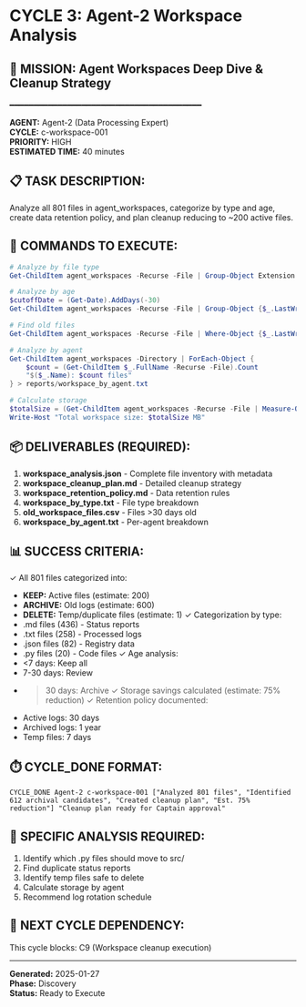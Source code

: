 # CYCLE 3: Agent-2 Workspace Analysis

## 🎯 MISSION: Agent Workspaces Deep Dive & Cleanup Strategy
━━━━━━━━━━━━━━━━━━━━━━━━━━━━━━━━━━━━━━━━

**AGENT:** Agent-2 (Data Processing Expert)  
**CYCLE:** c-workspace-001  
**PRIORITY:** HIGH  
**ESTIMATED TIME:** 40 minutes  

## 📋 TASK DESCRIPTION:
Analyze all 801 files in agent_workspaces, categorize by type and age, create data retention policy, and plan cleanup reducing to ~200 active files.

## 🔧 COMMANDS TO EXECUTE:
```powershell
# Analyze by file type
Get-ChildItem agent_workspaces -Recurse -File | Group-Object Extension | Sort-Object Count -Descending | Format-Table -AutoSize > reports/workspace_by_type.txt

# Analyze by age
$cutoffDate = (Get-Date).AddDays(-30)
Get-ChildItem agent_workspaces -Recurse -File | Group-Object {$_.LastWriteTime -lt $cutoffDate} | Format-Table Name, Count

# Find old files
Get-ChildItem agent_workspaces -Recurse -File | Where-Object {$_.LastWriteTime -lt $cutoffDate} | Select-Object FullName, LastWriteTime, Length | Export-Csv reports/old_workspace_files.csv

# Analyze by agent
Get-ChildItem agent_workspaces -Directory | ForEach-Object { 
    $count = (Get-ChildItem $_.FullName -Recurse -File).Count
    "$($_.Name): $count files"
} > reports/workspace_by_agent.txt

# Calculate storage
$totalSize = (Get-ChildItem agent_workspaces -Recurse -File | Measure-Object -Property Length -Sum).Sum / 1MB
Write-Host "Total workspace size: $totalSize MB"
```

## 📦 DELIVERABLES (REQUIRED):
1. **workspace_analysis.json** - Complete file inventory with metadata
2. **workspace_cleanup_plan.md** - Detailed cleanup strategy
3. **workspace_retention_policy.md** - Data retention rules
4. **workspace_by_type.txt** - File type breakdown
5. **old_workspace_files.csv** - Files >30 days old
6. **workspace_by_agent.txt** - Per-agent breakdown

## 📊 SUCCESS CRITERIA:
✓ All 801 files categorized into:
  - **KEEP:** Active files (estimate: 200)
  - **ARCHIVE:** Old logs (estimate: 600)
  - **DELETE:** Temp/duplicate files (estimate: 1)
✓ Categorization by type:
  - .md files (436) - Status reports
  - .txt files (258) - Processed logs
  - .json files (82) - Registry data
  - .py files (20) - Code files
✓ Age analysis:
  - <7 days: Keep all
  - 7-30 days: Review
  - >30 days: Archive
✓ Storage savings calculated (estimate: 75% reduction)
✓ Retention policy documented:
  - Active logs: 30 days
  - Archived logs: 1 year
  - Temp files: 7 days

## ⏱️ CYCLE_DONE FORMAT:
```
CYCLE_DONE Agent-2 c-workspace-001 ["Analyzed 801 files", "Identified 612 archival candidates", "Created cleanup plan", "Est. 75% reduction"] "Cleanup plan ready for Captain approval"
```

## 🎯 SPECIFIC ANALYSIS REQUIRED:
1. Identify which .py files should move to src/
2. Find duplicate status reports
3. Identify temp files safe to delete
4. Calculate storage by agent
5. Recommend log rotation schedule

## 📝 NEXT CYCLE DEPENDENCY:
This cycle blocks: C9 (Workspace cleanup execution)

---

**Generated:** 2025-01-27  
**Phase:** Discovery  
**Status:** Ready to Execute

